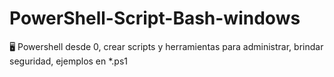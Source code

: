 # PowerShell-Script-Bash-windows
🖥 Powershell desde 0, crear scripts y herramientas para administrar, brindar seguridad, ejemplos en *.ps1
